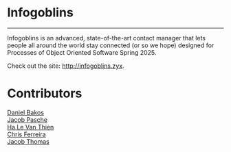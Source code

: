 # Infogoblins
---
Infogoblins is an advanced, state-of-the-art contact manager that lets people all around the world stay connected 
(or so we hope) designed for Processes of Object Oriented Software Spring 2025.

Check out the site: http://infogoblins.zyx.

# Contributors
[Daniel Bakos](https://github.com/Dieseldanny256) <br>
[Jacob Pasche](https://github.com/SpikyShark) <br>
[Ha Le Van Thien](https://github.com/vanthienha199) <br>
[Chris Ferreira](https://github.com/WeirdWonders) <br>
[Jacob Thomas](https://github.com/JNLT13)
